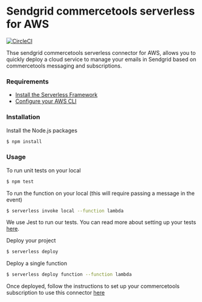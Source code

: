 # Sendgrid commercetools serverless for AWS

[![CircleCI](https://circleci.com/gh/DevgurusSupport/aws-sendgrid-commercetools-connector/tree/master.svg?style=svg)](https://circleci.com/gh/DevgurusSupport/aws-sendgrid-commercetools-connector/tree/master)

Thse sendgrid commercetools serverless connector for AWS, allows you to quickly deploy a cloud service to manage your emails in Sendgrid based on commercetools messaging and subscriptions.

### Requirements

- [Install the Serverless Framework](https://serverless.com/framework/docs/providers/aws/guide/installation/)
- [Configure your AWS CLI](https://serverless.com/framework/docs/providers/aws/guide/credentials/)

### Installation

Install the Node.js packages

``` bash
$ npm install
```

### Usage

To run unit tests on your local

``` bash
$ npm test
```

To run the function on your local (this will require passing a message in the event)

``` bash
$ serverless invoke local --function lambda
```

We use Jest to run our tests. You can read more about setting up your tests [here](https://facebook.github.io/jest/docs/en/getting-started.html#content).

Deploy your project

``` bash
$ serverless deploy
```

Deploy a single function

``` bash
$ serverless deploy function --function lambda
```

Once deployed, follow the instructions to set up your commercetools subscription to use this connector [here](https://docs.commercetools.com/http-api-projects-subscriptions.html)
